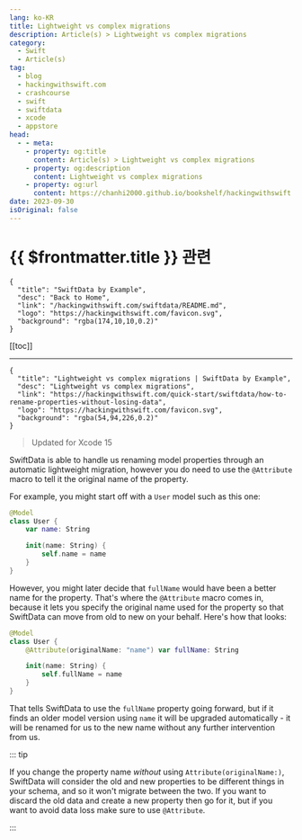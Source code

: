 ```yaml
---
lang: ko-KR
title: Lightweight vs complex migrations
description: Article(s) > Lightweight vs complex migrations
category:
  - Swift
  - Article(s)
tag: 
  - blog
  - hackingwithswift.com
  - crashcourse
  - swift
  - swiftdata
  - xcode
  - appstore
head:
  - - meta:
    - property: og:title
      content: Article(s) > Lightweight vs complex migrations
    - property: og:description
      content: Lightweight vs complex migrations
    - property: og:url
      content: https://chanhi2000.github.io/bookshelf/hackingwithswift.com/swiftdata/how-to-rename-properties-without-losing-data.html
date: 2023-09-30
isOriginal: false
---
```


# {{ $frontmatter.title }} 관련

```component VPCard
{
  "title": "SwiftData by Example",
  "desc": "Back to Home",
  "link": "/hackingwithswift.com/swiftdata/README.md",
  "logo": "https://hackingwithswift.com/favicon.svg",
  "background": "rgba(174,10,10,0.2)"
}
```

[[toc]]

---

```component VPCard
{
  "title": "Lightweight vs complex migrations | SwiftData by Example",
  "desc": "Lightweight vs complex migrations",
  "link": "https://hackingwithswift.com/quick-start/swiftdata/how-to-rename-properties-without-losing-data", 
  "logo": "https://hackingwithswift.com/favicon.svg",
  "background": "rgba(54,94,226,0.2)"
}
```

> Updated for Xcode 15

SwiftData is able to handle us renaming model properties through an automatic lightweight migration, however you do need to use the `@Attribute` macro to tell it the original name of the property.

For example, you might start off with a `User` model such as this one:

```swift
@Model
class User {
    var name: String

    init(name: String) {
        self.name = name
    }
}
```

However, you might later decide that `fullName` would have been a better name for the property. That's where the `@Attribute` macro comes in, because it lets you specify the original name used for the property so that SwiftData can move from old to new on your behalf. Here's how that looks:

```swift
@Model
class User {
    @Attribute(originalName: "name") var fullName: String

    init(name: String) {
        self.fullName = name
    }
}
```

That tells SwiftData to use the `fullName` property going forward, but if it finds an older model version using `name` it will be upgraded automatically - it will be renamed for us to the new name without any further intervention from us.

::: tip

If you change the property name *without* using `Attribute(originalName:)`, SwiftData will consider the old and new properties to be different things in your schema, and so it won't migrate between the two. If you want to discard the old data and create a new property then go for it, but if you want to avoid data loss make sure to use `@Attribute`.

:::


